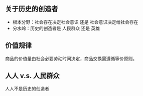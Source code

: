 ## 关于历史的创造者
- 根本分野：社会存在决定社会意识  还是  社会意识决定给社会存在
- 分水岭：历史的创造者是 人民群众 还是 英雄

## 价值规律
商品的价值量由社会必要劳动时间决定，商品交换需遵循等价原则。

## 人人 v.s. 人民群众
人人不是历史的创造者